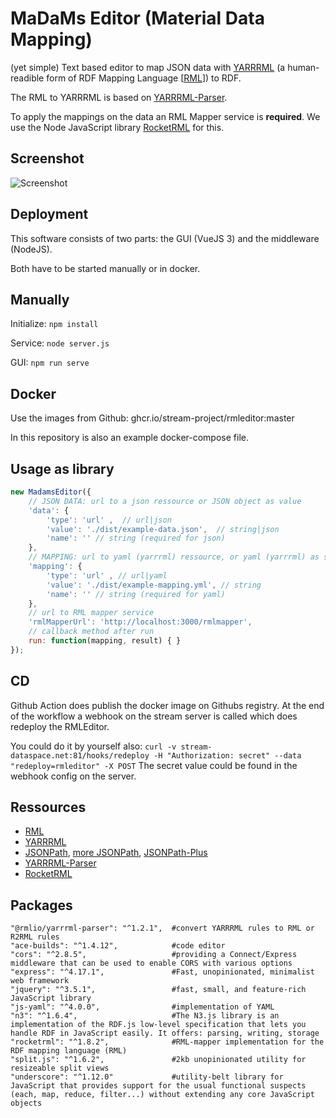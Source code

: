 # MaDaMs Editor (**Ma**terial **Da**ta **M**apping)

(yet simple) Text based editor to map JSON data with [YARRRML](http://rml.io/yarrrml/) (a human-readible form of RDF Mapping Language [[RML](https://rml.io/specs/rml/)]) to RDF.

The RML to YARRRML is based on [YARRRML-Parser](https://github.com/RMLio/yarrrml-parser).

To apply the mappings on the data an RML Mapper service is **required**. We use the Node JavaScript library [RocketRML](https://github.com/semantifyit/RocketRML) for this.

## Screenshot

![Screenshot](./screenshot.png)

## Deployment

This software consists of two parts: the GUI (VueJS 3) and the middleware (NodeJS).

Both have to be started manually or in docker.

## Manually

Initialize:
`npm install`

Service:
`node server.js`

GUI:
`npm run serve`

## Docker

Use the images from Github: ghcr.io/stream-project/rmleditor:master

In this repository is also an example docker-compose file.

## Usage as library

```js
new MadamsEditor({
    // JSON DATA: url to a json ressource or JSON object as value
    'data': {
        'type': 'url' ,  // url|json
        'value': './dist/example-data.json',  // string|json
        'name': '' // string (required for json)
    },
    // MAPPING: url to yaml (yarrrml) ressource, or yaml (yarrrml) as string
    'mapping': {
        'type': 'url' , // url|yaml
        'value': './dist/example-mapping.yml', // string
        'name': '' // string (required for yaml)
    },
    // url to RML mapper service
    'rmlMapperUrl': 'http://localhost:3000/rmlmapper',
    // callback method after run
    run: function(mapping, result) { }
});
```

## CD

Github Action does publish the docker image on Githubs registry. At the end of the workflow a webhook on the stream server is called which does redeploy the RMLEditor.

You could do it by yourself also:
`curl -v stream-dataspace.net:81/hooks/redeploy -H "Authorization: secret" --data "redeploy=rmleditor" -X POST`
The secret value could be found in the webhook config on the server.

## Ressources

- [RML](https://rml.io/specs/rml/)
- [YARRRML](https://rml.io/yarrrml/spec/)
- [JSONPath](https://goessner.net/articles/JsonPath/index.html), [more JSONPath](https://gregsdennis.github.io/Manatee.Json/usage/path.html), [JSONPath-Plus](https://github.com/JSONPath-Plus/JSONPath)
- [YARRRML-Parser](https://github.com/RMLio/yarrrml-parser)
- [RocketRML](https://github.com/semantifyit/RocketRML)

## Packages

```
"@rmlio/yarrrml-parser": "^1.2.1",  #convert YARRRML rules to RML or R2RML rules
"ace-builds": "^1.4.12",            #code editor
"cors": "^2.8.5",                   #providing a Connect/Express middleware that can be used to enable CORS with various options
"express": "^4.17.1",               #Fast, unopinionated, minimalist web framework
"jquery": "^3.5.1",                 #fast, small, and feature-rich JavaScript library
"js-yaml": "^4.0.0",                #implementation of YAML
"n3": "^1.6.4",                     #The N3.js library is an implementation of the RDF.js low-level specification that lets you handle RDF in JavaScript easily. It offers: parsing, writing, storage
"rocketrml": "^1.8.2",              #RML-mapper implementation for the RDF mapping language (RML)
"split.js": "^1.6.2",               #2kb unopinionated utility for resizeable split views
"underscore": "^1.12.0"             #utility-belt library for JavaScript that provides support for the usual functional suspects (each, map, reduce, filter...) without extending any core JavaScript objects
```
